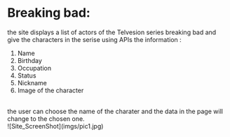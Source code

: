 # Breaking bad:
the site displays a list of actors of the Telvesion series breaking bad and give the characters in the serise using APIs the information :
1. Name
2. Birthday
3. Occupation
4. Status
5. Nickname
6. Image of the character
</br>
the user can choose the name of the charater and the data in the page will change to the chosen one.
</br>
![Site_ScreenShot](imgs/pic1.jpg)
